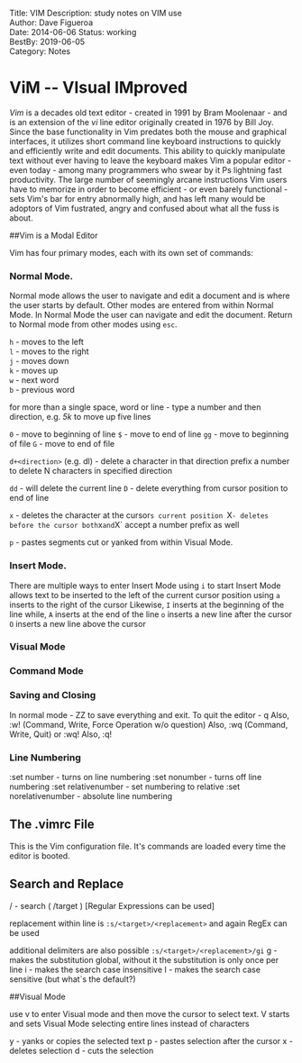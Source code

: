 Title: VIM
Description: study notes on VIM use  
Author: Dave Figueroa  
Date: 2014-06-06
Status: working  
BestBy: 2019-06-05  
Category: Notes  

ViM -- VIsual IMproved
======================

_Vim_ is a decades old text editor - created in 1991 by Bram Moolenaar - and is an extension of the _vi_ line editor originally created in 1976 by Bill Joy.  Since the base functionality in Vim predates both the mouse and graphical interfaces, it utilizes short command line keyboard instructions to quickly and efficiently write and edit documents.  This ability to quickly manipulate text without ever having to leave the keyboard makes Vim a popular editor - even today - among many programmers who swear by it Ps lightning fast productivity.  The large number of seemingly arcane instructions Vim users have to memorize in order to become efficient - or even barely functional - sets Vim's bar for entry abnormally high, and has left many would be adoptors of Vim fustrated, angry and confused about what all the fuss is about.

##Vim is a Modal Editor

Vim has four primary modes, each with its own set of commands:

### Normal Mode.

Normal mode allows the user to navigate and edit a document and is where the user starts by default.  Other modes are entered from within Normal Mode.  In Normal Mode the user can navigate and edit the document.  Return to Normal mode from other modes using `esc`.

`h` - moves to the left  
`l` - moves to the right    
`j` - moves down  
`k` - moves up  
`w` - next word  
`b` - previous word  

for more than a single space, word or line - type a number and then direction, e.g. *5k* to move up five lines

`0` - move to beginning of line
`$` - move to end of line
`gg` - move to beginning of file
`G` - move to end of file

`d+<direction>` (e.g. dl) - delete a character in that direction
prefix a number to delete N characters in specified direction

`dd` - will delete the current line
`D` - delete everything from cursor position to end of line

`x` - deletes the character at the cursor`s current position
`X` - deletes before the cursor
both `x` and `X` accept a number prefix as well

`p` - pastes segments cut or yanked from within Visual Mode.

### Insert Mode.

There are multiple ways to enter Insert Mode
using `i` to start Insert Mode allows text to be inserted to the left of the current cursor position
using `a` inserts to the right of the cursor
Likewise, `I` inserts at the beginning of the line
while, `A` inserts at the end of the line
`o` inserts a new line after the cursor
`O` inserts a new line above the cursor

### Visual Mode

### Command Mode

### Saving and Closing

In normal mode - ZZ to save everything and exit.
To quit the editor - q
Also, :w! (Command, Write, Force Operation w/o question)
Also, :wq (Command, Write, Quit) or :wq!
Also, :q!


### Line Numbering

:set number - turns on line numbering
:set nonumber - turns off line numbering
:set relativenumber - set numbering to relative
:set norelativenumber - absolute line numbering

## The .vimrc File

This is the Vim configuration file.  It's commands are loaded every time the editor is booted.

## Search and Replace

/ - search ( /target ) [Regular Expressions can be used]

replacement within line is
`:s/<target>/<replacement>`
and again RegEx can be used

additional delimiters are also possible
`:s/<target>/<replacement>/gi`
g - makes the substitution global, without it the substitution is only once per line
i - makes the search case insensitive
I - makes the search case sensitive (but what`s the default?)

##Visual Mode

use v to enter Visual mode and then move the cursor to select text.
V starts and sets Visual Mode selecting entire lines instead of characters

y - yanks or copies the selected text
p - pastes selection after the cursor
x - deletes selection
d - cuts the selection
